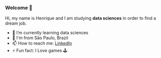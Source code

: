 ### Welcome 👋

Hi, my name is Henrique and I am studying **data sciences** in order to find a dream job.

- 🌱 I’m currently learning data sciences
- 📍  I'm from São Paulo, Brazil
- 📫 How to reach me: [LinkedIn](www.linkedin.com/in/henrique-justino)
- ⚡ Fun fact: I Love games 🕹 
